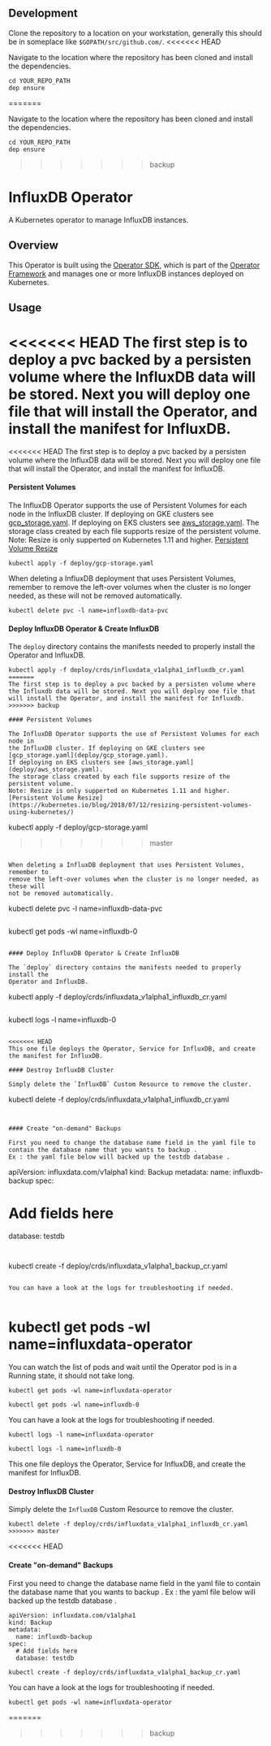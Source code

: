 ## Development

Clone the repository to a location on your workstation, generally this should be in someplace like `$GOPATH/src/github.com/`.
<<<<<<< HEAD

Navigate to the location where the repository has been cloned and install the dependencies.

```
cd YOUR_REPO_PATH
dep ensure
```

=======

Navigate to the location where the repository has been cloned and install the dependencies.

```
cd YOUR_REPO_PATH
dep ensure
```

>>>>>>> backup
# InfluxDB Operator

A Kubernetes operator to manage InfluxDB instances.

## Overview

This Operator is built using the [Operator SDK](https://github.com/operator-framework/operator-sdk), which is part of the [Operator Framework](https://github.com/operator-framework/) and manages one or more InfluxDB instances deployed on Kubernetes.

## Usage

<<<<<<< HEAD
The first step is to deploy a pvc backed by a persisten volume where the InfluxDB data will be stored. Next you will deploy one file that will install the Operator, and install the manifest for InfluxDB.
=======
<<<<<<< HEAD
The first step is to deploy a pvc backed by a persisten volume where the InfluxDB data will be stored. Next you will deploy one file that will install the Operator, and install the manifest for InfluxDB.

#### Persistent Volumes

The InfluxDB Operator supports the use of Persistent Volumes for each node in
the InfluxDB cluster. If deploying on GKE clusters see [gcp_storage.yaml](deploy/gcp_storage.yaml).
If deploying on EKS clusters see [aws_storage.yaml](deploy/aws_storage.yaml).
The storage class created by each file supports resize of the persistent volume. 
Note: Resize is only supperted on Kubernetes 1.11 and higher. [Persistent Volume Resize](https://kubernetes.io/blog/2018/07/12/resizing-persistent-volumes-using-kubernetes/)

```
kubectl apply -f deploy/gcp-storage.yaml
```

When deleting a InfluxDB deployment that uses Persistent Volumes, remember to
remove the left-over volumes when the cluster is no longer needed, as these will
not be removed automatically.

```
kubectl delete pvc -l name=influxdb-data-pvc
```

#### Deploy InfluxDB Operator & Create InfluxDB

The `deploy` directory contains the manifests needed to properly install the
Operator and InfluxDB.

```
kubectl apply -f deploy/crds/influxdata_v1alpha1_influxdb_cr.yaml
=======
The first step is to deploy a pvc backed by a persisten volume where the Influxdb data will be stored. Next you will deploy one file that will install the Operator, and install the manifest for Influxdb.
>>>>>>> backup

#### Persistent Volumes

The InfluxDB Operator supports the use of Persistent Volumes for each node in
the InfluxDB cluster. If deploying on GKE clusters see [gcp_storage.yaml](deploy/gcp_storage.yaml).
If deploying on EKS clusters see [aws_storage.yaml](deploy/aws_storage.yaml).
The storage class created by each file supports resize of the persistent volume. 
Note: Resize is only supperted on Kubernetes 1.11 and higher. [Persistent Volume Resize](https://kubernetes.io/blog/2018/07/12/resizing-persistent-volumes-using-kubernetes/)

```
kubectl apply -f deploy/gcp-storage.yaml
>>>>>>> master
```

When deleting a InfluxDB deployment that uses Persistent Volumes, remember to
remove the left-over volumes when the cluster is no longer needed, as these will
not be removed automatically.

```
kubectl delete pvc -l name=influxdb-data-pvc
```
```
kubectl get pods -wl name=influxdb-0
```

#### Deploy InfluxDB Operator & Create InfluxDB

The `deploy` directory contains the manifests needed to properly install the
Operator and InfluxDB.

```
kubectl apply -f deploy/crds/influxdata_v1alpha1_influxdb_cr.yaml
```
```
kubectl logs -l name=influxdb-0
```

<<<<<<< HEAD
This one file deploys the Operator, Service for InfluxDB, and create the manifest for InfluxDB. 

#### Destroy InfluxDB Cluster

Simply delete the `InfluxDB` Custom Resource to remove the cluster.

```
kubectl delete -f deploy/crds/influxdata_v1alpha1_influxdb_cr.yaml
```


#### Create "on-demand" Backups

First you need to change the database name field in the yaml file to contain the database name that you wants to backup .
Ex : the yaml file below will backed up the testdb database .

```
apiVersion: influxdata.com/v1alpha1
kind: Backup
metadata:
  name: influxdb-backup
spec:
  # Add fields here
  database: testdb
```


```
kubectl create -f deploy/crds/influxdata_v1alpha1_backup_cr.yaml
```

You can have a look at the logs for troubleshooting if needed.


```
kubectl get pods -wl name=influxdata-operator
=======
You can watch the list of pods and wait until the Operator pod is in a Running
state, it should not take long.

```
kubectl get pods -wl name=influxdata-operator
```
```
kubectl get pods -wl name=influxdb-0
```

You can have a look at the logs for troubleshooting if needed.

```
kubectl logs -l name=influxdata-operator
```
```
kubectl logs -l name=influxdb-0
```

This one file deploys the Operator, Service for InfluxDB, and create the manifest for InfluxDB. 

#### Destroy InfluxDB Cluster

Simply delete the `InfluxDB` Custom Resource to remove the cluster.

```
kubectl delete -f deploy/crds/influxdata_v1alpha1_influxdb_cr.yaml
>>>>>>> master
```

<<<<<<< HEAD

#### Create "on-demand" Backups

First you need to change the database name field in the yaml file to contain the database name that you wants to backup .
Ex : the yaml file below will backed up the testdb database .

```
apiVersion: influxdata.com/v1alpha1
kind: Backup
metadata:
  name: influxdb-backup
spec:
  # Add fields here
  database: testdb
```


```
kubectl create -f deploy/crds/influxdata_v1alpha1_backup_cr.yaml
```

You can have a look at the logs for troubleshooting if needed.


```
kubectl get pods -wl name=influxdata-operator
```
=======

>>>>>>> backup

